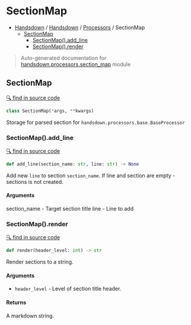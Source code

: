 # SectionMap

- [Handsdown](./README.md) / [Handsdown](./handsdown_index.md) / [Processors](./handsdown_processors_index.md) / SectionMap
  - [SectionMap](#sectionmap)
    - [SectionMap().add_line](#sectionmapadd_line)
    - [SectionMap().render](#sectionmaprender)

> Auto-generated documentation for [handsdown.processors.section_map](../handsdown/processors/section_map.py) module

## SectionMap

[🔍 find in source code](../handsdown/processors/section_map.py#L6)

```python
class SectionMap(*args, **kwargs)
```

Storage for parsed section for `handsdown.processors.base.BaseProcessor`

### SectionMap().add_line

[🔍 find in source code](../handsdown/processors/section_map.py#L11)

```python
def add_line(section_name: str, line: str) -> None
```

Add new `line` to section `section_name`.
If line and section are empty - sections is not created.

#### Arguments

section_name - Target section title
line - Line to add

### SectionMap().render

[🔍 find in source code](../handsdown/processors/section_map.py#L26)

```python
def render(header_level: int) -> str
```

Render sections to a string.

#### Arguments

- `header_level` - Level of section title header.

#### Returns

A markdown string.
